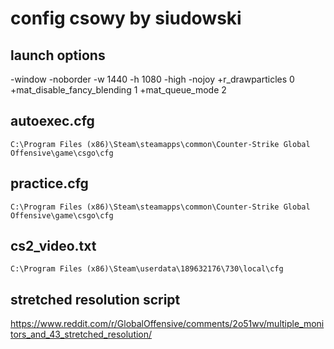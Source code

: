 # config csowy by siudowski

## launch options
-window -noborder -w 1440 -h 1080 -high -nojoy +r_drawparticles 0 +mat_disable_fancy_blending 1 +mat_queue_mode 2

## autoexec.cfg
```C:\Program Files (x86)\Steam\steamapps\common\Counter-Strike Global Offensive\game\csgo\cfg```

## practice.cfg
```C:\Program Files (x86)\Steam\steamapps\common\Counter-Strike Global Offensive\game\csgo\cfg```

## cs2_video.txt
```C:\Program Files (x86)\Steam\userdata\189632176\730\local\cfg```

## stretched resolution script
https://www.reddit.com/r/GlobalOffensive/comments/2o51wv/multiple_monitors_and_43_stretched_resolution/

